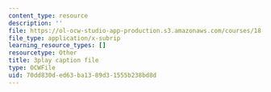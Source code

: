 ```yaml
---
content_type: resource
description: ''
file: https://ol-ocw-studio-app-production.s3.amazonaws.com/courses/18-03sc-differential-equations-fall-2011/70dd830ded63ba1389d31555b238bd8d_pGECDB15L9o.srt
file_type: application/x-subrip
learning_resource_types: []
resourcetype: Other
title: 3play caption file
type: OCWFile
uid: 70dd830d-ed63-ba13-89d3-1555b238bd8d
---
```

